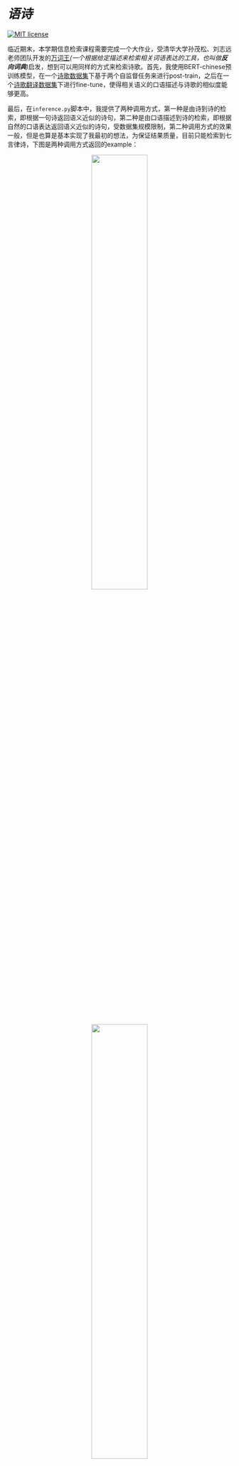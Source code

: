 # <i>语诗</i>
[![MIT license](https://img.shields.io/badge/License-MIT-blue.svg)](https://lbesson.mit-license.org/)

临近期末，本学期信息检索课程需要完成一个大作业，受清华大学孙茂松、刘志远老师团队开发的<a href='https://wantwords.thunlp.org'>万词王</a><i>(一个根据给定描述来检索相关词语表达的工具，也叫做<b>反向词典</b>)</i>启发，想到可以用同样的方式来检索诗歌。首先，我使用BERT-chinese预训练模型，在一个<a href='https://github.com/snowtraces/poetry-source'>诗歌数据集</a>下基于两个自监督任务来进行post-train，之后在一个<a href='https://github.com/THUNLP-AIPoet/CCPM'>诗歌翻译数据集</a>下进行fine-tune，使得相关语义的口语描述与诗歌的相似度能够更高。

最后，在`inference.py`脚本中，我提供了两种调用方式，第一种是由诗到诗的检索，即根据一句诗返回语义近似的诗句，第二种是由口语描述到诗的检索，即根据自然的口语表达返回语义近似的诗句，受数据集规模限制，第二种调用方式的效果一般，但是也算是基本实现了我最初的想法，为保证结果质量，目前只能检索到七言律诗，下图是两种调用方式返回的example：

<div align=center><img src="https://github.com/morecry/With-Poetry/blob/main/fig/%E5%BE%AE%E4%BF%A1%E5%9B%BE%E7%89%87_20211216222031.png" width="50%"></div>
<div align=center><img src="https://github.com/morecry/With-Poetry/blob/main/fig/%E5%BE%AE%E4%BF%A1%E5%9B%BE%E7%89%87_20211216222042.png" width="50%"></div>

----------------------------------------------------------------------------------------------------------------------------------------------------------------------
<b>按照下面的提示操作来训练模型或是直接复现结果</b>

----------------------------------------------------------------------------------------------------------------------------------------------------------------------

## 首先安装依赖库
  * torch=1.4.0
  * transformers=2.7.0

## 直接测试结果
> 1. 下载预处理后的诗歌数据集文件<a href='https://cnbj1.fds.api.xiaomi.com/imagebucket/user/tuquan/all_pair_7.txt'>all_pair_7.txt</a>放入`data`文件夹中
> 2. 下载预训练模型文件<a href='https://cnbj1.fds.api.xiaomi.com/imagebucket/user/tuquan/bert_ch.bin'>bert_ch.bin</a>和<a href='https://cnbj1.fds.api.xiaomi.com/imagebucket/user/tuquan/bert_poem.bin'>bert_poem.bin</a>放入`output`文件夹中
> 3. 运行`inference.py` (如果你想使用其他query测试，修改该文件即可)，第一次运行可能时间较长，因为需要建立索引向量文件

## 重新训练
> 1. 下载预处理后的诗歌数据集文件<a href='https://cnbj1.fds.api.xiaomi.com/imagebucket/user/tuquan/all_pair_7.txt'>all_pair_7.txt</a>放入`data`文件夹中
> 2. 运行`split_data.py`
> 3. 下载bert-base-chinese预训练模型<a href='https://huggingface.co/bert-base-chinese/resolve/main/pytorch_model.bin'>pytorch_model.bin</a>放入`output`文件夹中
> 4. 使用如下命令添加后台训练任务 (多卡训练，如果是单卡将CUDA_VISIBLE_DEVICES后面的数字改成0即可)
```shell
CUDA_VISIBLE_DEVICES=0,1,2,3 nohup python run.py --train_batch_size 2048 --eval_batch_size 2048 >train.log 2>&1 &
```
> 5. 训练结束后可以运行`inference.py`进行测试


如果您在运行本项目过程中遇到问题、有什么新的想法，或是您发现有更好的诗歌翻译数据集(且规模够大)，均可直接和我沟通, 下面是我的联系方式

 * <b>邮箱:</b> quantu@ruc.edu.cn
